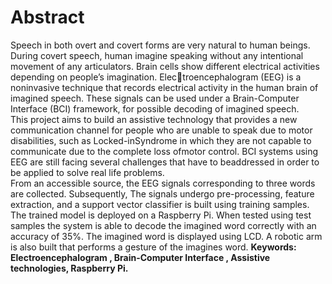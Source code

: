 # Abstract
Speech in both overt and covert forms are very natural to human beings. During covert speech, human imagine speaking without any intentional movement of any articulators. Brain cells show different electrical activities depending on people’s imagination. Electroencephalogram (EEG) is a noninvasive technique that records electrical activity in the
human brain of imagined speech. These signals can be used under a Brain-Computer Interface (BCI) framework, for possible decoding of imagined speech.
<br>
This project aims to build an assistive technology that provides a new communication channel for people who are unable to speak due to motor disabilities, such as Locked-inSyndrome in which they are not capable to communicate due to the complete loss ofmotor control. BCI systems using EEG are still facing several challenges that have to beaddressed in order to be applied to solve real life problems.
<br>
From an accessible source, the EEG signals corresponding to three words are collected. Subsequently, The signals undergo pre-processing, feature extraction, and a support vector classifier is built using training samples. The trained model is deployed on a Raspberry Pi. When tested using test samples the system is able to decode the imagined word correctly with an accuracy of 35%. The imagined word is displayed using LCD. A robotic arm is also built that performs a gesture of the imagines word.
<b>Keywords: Electroencephalogram , Brain-Computer Interface , Assistive technologies, Raspberry Pi.</b>